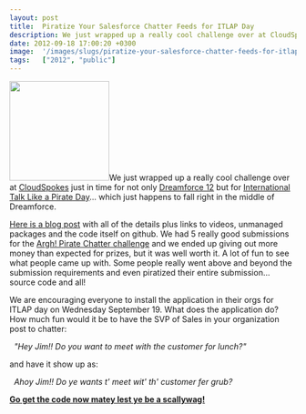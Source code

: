 ```yaml
---
layout: post
title:  Piratize Your Salesforce Chatter Feeds for ITLAP Day
description: We just wrapped up a really cool challenge over at CloudSpokes just in time for not only Dreamforce 12 but for International Talk Like a Pirate Day ... which just happens to fall right in the middle of Dreamforce. Here is a blog post with all of the details plus links to videos, unmanaged packages and the code itself on github. We had 5 really good submissions for the Argh! Pirate Chatter challenge and we ended up giving out more money than expected for prizes, but it was well worth it. A lot of
date: 2012-09-18 17:00:20 +0300
image:  '/images/slugs/piratize-your-salesforce-chatter-feeds-for-itlap-day.jpg'
tags:   ["2012", "public"]
---
```

<p><img alt="" src="http://2.bp.blogspot.com/-3iZocp1aGos/UFiqMCONvfI/AAAAAAAAAR8/NJAM8gV_fZM/s320/barbin+pirate+1.png" title="ITLAP" class="alignleft" width="175" />We just wrapped up a really cool challenge over at <a href="http://www.cloudspokes.com">CloudSpokes</a> just in time for not only <a href="http://www.salesforce.com/dreamforce/DF12/">Dreamforce 12</a> but for <a href="http://www.talklikeapirate.com">International Talk Like a Pirate Day</a>... which just happens to fall right in the middle of Dreamforce.</p>
<p><a href="http://blog.cloudspokes.com/2012/09/arrgh-pirate-chatter-winners.html">Here is a blog post</a> with all of the details plus links to videos, unmanaged packages and the code itself on github. We had 5 really good submissions for the <a href="http://www.cloudspokes.com/challenges/1754">Argh! Pirate Chatter challenge</a> and we ended up giving out more money than expected for prizes, but it was well worth it. A lot of fun to see what people came up with. Some people really went above and beyond the submission requirements and even piratized their entire submission... source code and all!</p>
<p>We are encouraging everyone to install the application in their orgs for ITLAP day on Wednesday September 19. What does the application do? How much fun would it be to have the SVP of Sales in your organization post to chatter:</p>
<p>  <em>"Hey Jim!! Do you want to meet with the customer for lunch?"</em></p>
<p>and have it show up as:</p>
<p>  <em>Ahoy Jim!! Do ye wants t' meet wit' th' customer fer grub?</em></p>
<p><strong><a href="http://blog.cloudspokes.com/2012/09/arrgh-pirate-chatter-winners.html">Go get the code now matey lest ye be a scallywag!</a> </strong></p>

